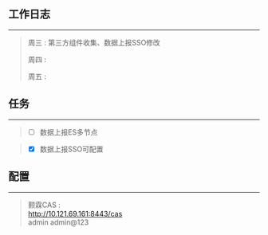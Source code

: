 ## 工作日志
----
> 周三 : 第三方组件收集、数据上报SSO修改  
>
> 周四 : 
>
> 周五 : 


## 任务
----
 >* [ ] 数据上报ES多节点
  
 >* [X] 数据上报SSO可配置

## 配置
---
> 颢霖CAS :  
> http://10.121.69.161:8443/cas  
> admin   admin@123 

